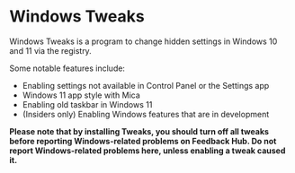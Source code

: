 # Windows Tweaks

Windows Tweaks is a program to change hidden settings in Windows 10 and 11 via the registry.

Some notable features include:

* Enabling settings not available in Control Panel or the Settings app
* Windows 11 app style with Mica
* Enabling old taskbar in Windows 11
* (Insiders only) Enabling Windows features that are in development


**Please note that by installing Tweaks, you should turn off all tweaks before reporting Windows-related
problems on Feedback Hub. Do not report Windows-related problems here, unless enabling a tweak caused it.**
